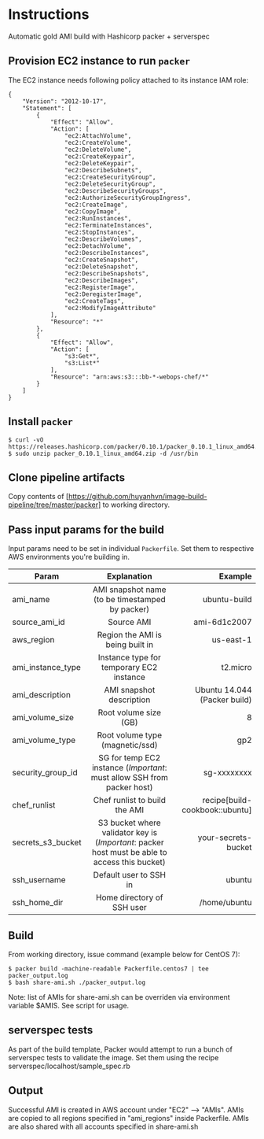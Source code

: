 # Instructions
Automatic gold AMI build with Hashicorp packer + serverspec

## Provision EC2 instance to run `packer`
The EC2 instance needs following policy attached to its instance IAM role:
```
{
    "Version": "2012-10-17",
    "Statement": [
        {
            "Effect": "Allow",
            "Action": [
                "ec2:AttachVolume",
                "ec2:CreateVolume",
                "ec2:DeleteVolume",
                "ec2:CreateKeypair",
                "ec2:DeleteKeypair",
                "ec2:DescribeSubnets",
                "ec2:CreateSecurityGroup",
                "ec2:DeleteSecurityGroup",
                "ec2:DescribeSecurityGroups",
                "ec2:AuthorizeSecurityGroupIngress",
                "ec2:CreateImage",
                "ec2:CopyImage",
                "ec2:RunInstances",
                "ec2:TerminateInstances",
                "ec2:StopInstances",
                "ec2:DescribeVolumes",
                "ec2:DetachVolume",
                "ec2:DescribeInstances",
                "ec2:CreateSnapshot",
                "ec2:DeleteSnapshot",
                "ec2:DescribeSnapshots",
                "ec2:DescribeImages",
                "ec2:RegisterImage",
                "ec2:DeregisterImage",
                "ec2:CreateTags",
                "ec2:ModifyImageAttribute"
            ],
            "Resource": "*"
        },
        {
            "Effect": "Allow",
            "Action": [
                "s3:Get*",
                "s3:List*"
            ],
            "Resource": "arn:aws:s3:::bb-*-webops-chef/*"
        }
    ]
}
```

## Install `packer`
```
$ curl -vO https://releases.hashicorp.com/packer/0.10.1/packer_0.10.1_linux_amd64.zip
$ sudo unzip packer_0.10.1_linux_amd64.zip -d /usr/bin
```

## Clone pipeline artifacts
Copy contents of [https://github.com/huyanhvn/image-build-pipeline/tree/master/packer] to working directory.

## Pass input params for the build
Input params need to be set in individual `Packerfile`. Set them to respective AWS environments you're building in.

| Param              | Explanation                                     | Example                                   |
| -------------------|:-----------------------------------------------:| -----------------------------------------:|
| ami_name           | AMI snapshot name (to be timestamped by packer) | ubuntu-build               |
| source_ami_id      | Source AMI    | ami-6d1c2007                              |
| aws_region         | Region the AMI is being built in                | us-east-1                                 |
| ami_instance_type  | Instance type for temporary EC2 instance        | t2.micro                                 |
| ami_description    | AMI snapshot description                        | Ubuntu 14.044 (Packer build)        |
| ami_volume_size             | Root volume size (GB)   | 8                              |
| ami_volume_type          | Root volume type (magnetic/ssd)       | gp2                           |
| security_group_id  | SG for temp EC2 instance (*Important*: must allow SSH from packer host) | sg-xxxxxxxx |
| chef_runlist       | Chef runlist to build the AMI                   | recipe[build-cookbook::ubuntu]         |
| secrets_s3_bucket     | S3 bucket where validator key is (*Important*: packer host must be able to access this bucket) | your-secrets-bucket |
| ssh_username | Default user to SSH in | ubuntu |
| ssh_home_dir | Home directory of SSH user | /home/ubuntu |

## Build
From working directory, issue command (example below for CentOS 7):
```
$ packer build -machine-readable Packerfile.centos7 | tee packer_output.log
$ bash share-ami.sh ./packer_output.log
```
Note: list of AMIs for share-ami.sh can be overriden via environment variable $AMIS. See script for usage.

## serverspec tests
As part of the build template, Packer would attempt to run a bunch of serverspec tests to validate the image. Set them using the recipe serverspec/localhost/sample_spec.rb

## Output
Successful AMI is created in AWS account under "EC2" --> "AMIs". AMIs are copied to all regions specified in "ami_regions" inside Packerfile. AMIs are also shared with all accounts specified in share-ami.sh
